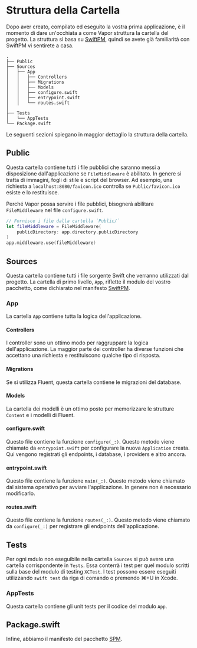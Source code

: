 # Struttura della Cartella

Dopo aver creato, compilato ed eseguito la vostra prima applicazione, è il momento di dare un'occhiata a come Vapor struttura la cartella del progetto. La struttura si basa su [SwiftPM](spm.md), quindi se avete già familiarità con SwiftPM vi sentirete a casa.

```
.
├── Public
├── Sources
│   ├── App
│   │   ├── Controllers
│   │   ├── Migrations
│   │   ├── Models
│   │   ├── configure.swift 
│   │   ├── entrypoint.swift
│   │   └── routes.swift
│       
├── Tests
│   └── AppTests
└── Package.swift
```

Le seguenti sezioni spiegano in maggior dettaglio la struttura della cartella.

## Public

Questa cartella contiene tutti i file pubblici che saranno messi a disposizione dall'applicazione se `FileMiddleware` è abilitato. In genere si tratta di immagini, fogli di stile e script del browser. Ad esempio, una richiesta a `localhost:8080/favicon.ico` controlla se `Public/favicon.ico` esiste e lo restituisce.

Perché Vapor possa servire i file pubblici, bisognerà abilitare `FileMiddleware` nel file `configure.swift`.

```swift
// Fornisce i file dalla cartella `Public/`
let fileMiddleware = FileMiddleware(
    publicDirectory: app.directory.publicDirectory
)
app.middleware.use(fileMiddleware)
```

## Sources

Questa cartella contiene tutti i file sorgente Swift che verranno utilizzati dal progetto.
La cartella di primo livello, `App`, riflette il modulo del vostro pacchetto, come dichiarato nel manifesto [SwiftPM](spm.md).

### App

La cartella `App` contiene tutta la logica dell'applicazione.

#### Controllers

I controller sono un ottimo modo per raggruppare la logica dell'applicazione. La maggior parte dei controller ha diverse funzioni che accettano una richiesta e restituiscono qualche tipo di risposta.

#### Migrations

Se si utilizza Fluent, questa cartella contiene le migrazioni del database.

#### Models

La cartella dei modelli è un ottimo posto per memorizzare le strutture `Content` e i modelli di Fluent.

#### configure.swift

Questo file contiene la funzione `configure(_:)`. Questo metodo viene chiamato da `entrypoint.swift` per configurare la nuova `Application` creata. Qui vengono registrati gli endpoints, i database, i providers e altro ancora.

#### entrypoint.swift

Questo file contiene la funzione `main(_:)`. Questo metodo viene chiamato dal sistema operativo per avviare l'applicazione. In genere non è necessario modificarlo.

#### routes.swift

Questo file contiene la funzione `routes(_:)`. Questo metodo viene chiamato da `configure(_:)` per registrare gli endpoints dell'applicazione.

## Tests

Per ogni mdulo non eseguibile nella cartella `Sources` si può avere una cartella corrispondente in `Tests`. Essa conterrà i test per quel modulo scritti sulla base del modulo di testing `XCTest`. I test possono essere eseguiti utilizzando `swift test` da riga di comando o premendo ⌘+U in Xcode.

### AppTests

Questa cartella contiene gli unit tests per il codice del modulo `App`.

## Package.swift

Infine, abbiamo il manifesto del pacchetto [SPM](spm.md).
